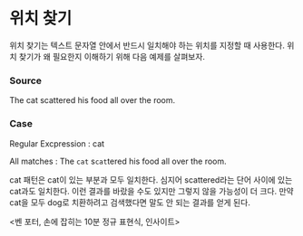 # 위치 찾기

위치 찾기는 텍스트 문자열 안에서 반드시 일치해야 하는 위치를 지정할 때 사용한다. 위치 찾기가 왜 필요한지 이해하기 위해 다음 예제를 살펴보자.

### Source

The cat scattered his food all over the room.

### Case

Regular Excpression : cat

All matches : The `cat` s`cat`tered his food all over the room.

cat 패턴은 cat이 있는 부분과 모두 일치한다. 심지어 scattered라는 단어 사이에 있는 cat과도 일치한다. 이런 결과를 바랐을 수도 있지만 그렇지 않을 가능성이 더 크다. 만약 cat을 모두 dog로 치환하려고 검색했다면 말도 안 되는 결과를 얻게 된다.

<벤 포터, 손에 잡히는 10분 정규 표현식, 인사이트>
